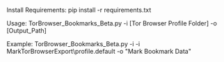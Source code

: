 Install Requirements: pip install -r requirements.txt

Usage: TorBrowser_Bookmarks_Beta.py -i [Tor Browser Profile Folder] -o [Output_Path]

Example: TorBrowser_Bookmarks_Beta.py -i -i MarkTorBrowserExport\profile.default -o "Mark Bookmark Data"
